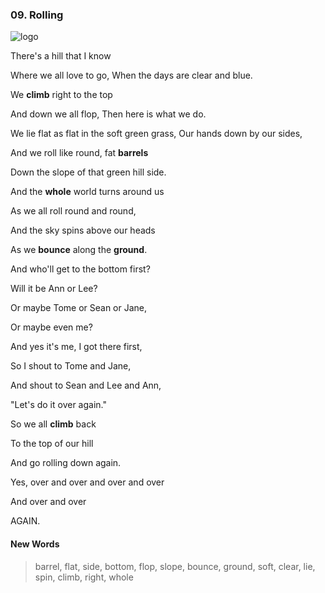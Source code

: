 ### 09. Rolling

![logo](./09.Rolling.jpg)

There's a hill that I know

Where we all love to go, When the days are clear and blue.

We **climb** right to the top

And down we all flop, Then here is what we do.

We lie flat as flat in the soft green grass, Our hands down by our sides,

And we roll like round, fat **barrels**

Down the slope of that green hill side.

And the **whole** world turns around us

As we all roll round and round,

And the sky spins above our heads

As we **bounce** along the **ground**.

And who'll get to the bottom first?

Will it be Ann or Lee?

Or maybe Tome or Sean or Jane,

Or maybe even me?

And yes it's me, I got there first,

So I shout to Tome and Jane,

And shout to Sean and Lee and Ann,

"Let's do it over again."

So we all **climb** back

To the top of our hill

And go rolling down again.

Yes, over and over and over and over

And over and over

AGAIN.

#### New Words

> barrel, flat, side, bottom, flop, slope, bounce, ground, soft, clear, lie, spin, climb, right, whole
